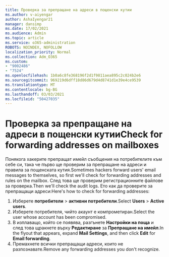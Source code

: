 ```yaml
---
title: Проверка за препращане на адреси в пощенски кутии
ms.author: v-aiyengar
author: AshaIyengar21
manager: dansimp
ms.date: 17/02/2021
ms.audience: Admin
ms.topic: article
ms.service: o365-administration
ROBOTS: NOINDEX, NOFOLLOW
localization_priority: Normal
ms.collection: Adm_O365
ms.custom:
- "9002486"
- "7524"
ms.openlocfilehash: 1b0a6c8fe368196f2d1f9811aea895c2c024b2e6
ms.sourcegitcommit: 969219d6dff18d86d679d4d8741d1e39e4ce9539
ms.translationtype: MT
ms.contentlocale: bg-BG
ms.lasthandoff: 03/03/2021
ms.locfileid: "50427035"
---
```

# <a name="check-for-forwarding-addresses-on-mailboxes"></a><span data-ttu-id="d83cc-102">Проверка за препращане на адреси в пощенски кутии</span><span class="sxs-lookup"><span data-stu-id="d83cc-102">Check for forwarding addresses on mailboxes</span></span>

<span data-ttu-id="d83cc-103">Понякога хакерите препращат имейл съобщения на потребителите към себе си, така че първо ще проверим за препращане на адреси и правила за пощенската кутия.</span><span class="sxs-lookup"><span data-stu-id="d83cc-103">Sometimes hackers forward users' email messages to themselves, so first we'll check for forwarding addresses and rules on the mailbox.</span></span> <span data-ttu-id="d83cc-104">След това ще проверим регистрационните файлове за проверка.</span><span class="sxs-lookup"><span data-stu-id="d83cc-104">Then we'll check the audit logs.</span></span> <span data-ttu-id="d83cc-105">Ето как да проверите за препращащи адреси:</span><span class="sxs-lookup"><span data-stu-id="d83cc-105">Here's how to check for forwarding addresses:</span></span>

1. <span data-ttu-id="d83cc-106">Изберете **потребители**  >  **активни потребители**.</span><span class="sxs-lookup"><span data-stu-id="d83cc-106">Select **Users** > **Active users**.</span></span>
1. <span data-ttu-id="d83cc-107">Изберете потребителя, чийто акаунт е компрометиран.</span><span class="sxs-lookup"><span data-stu-id="d83cc-107">Select the user whose account has been compromised.</span></span>
1. <span data-ttu-id="d83cc-108">В изплаващо, който се появява, разгънете **Настройки на поща** и след това щракнете върху **Редактиране** за **Препращане на имейл**.</span><span class="sxs-lookup"><span data-stu-id="d83cc-108">In the flyout that appears, expand **Mail Settings**, and then click **Edit** for **Email forwarding**.</span></span>
1. <span data-ttu-id="d83cc-109">Премахнете всички препращащи адреси, които не разпознавате.</span><span class="sxs-lookup"><span data-stu-id="d83cc-109">Remove any forwarding addresses you don't recognize.</span></span>